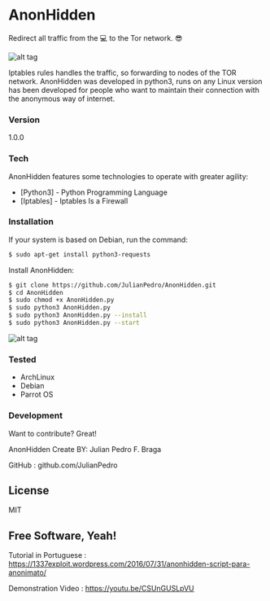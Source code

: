 # AnonHidden

Redirect all traffic from the :computer: to the Tor network. :sunglasses:

![alt tag](https://s31.postimg.org/800shm61n/logo.png)

Iptables rules handles the traffic, so forwarding to nodes of the TOR network.
AnonHidden was developed in python3, runs on any Linux version has been developed for people who want to maintain their connection with the anonymous way of internet.

### Version
1.0.0

### Tech

AnonHidden features some technologies to operate with greater agility:

* [Python3] - Python Programming Language
* [Iptables] - Iptables Is a Firewall

### Installation

If your system is based on Debian, run the command:
```sh
$ sudo apt-get install python3-requests
```
Install AnonHidden:
```sh
$ git clone https://github.com/JulianPedro/AnonHidden.git
$ cd AnonHidden
$ sudo chmod +x AnonHidden.py
$ sudo python3 AnonHidden.py
$ sudo python3 AnonHidden.py --install
$ sudo python3 AnonHidden.py --start
```

![alt tag](https://s32.postimg.org/5hyulz2xx/anon.png)

### Tested

 - ArchLinux
 - Debian
 - Parrot OS

### Development

Want to contribute? Great!

AnonHidden Create BY: Julian Pedro F. Braga

GitHub : github.com/JulianPedro

License
----

MIT


**Free Software, Yeah!**
----
Tutorial in Portuguese : https://1337exploit.wordpress.com/2016/07/31/anonhidden-script-para-anonimato/

Demonstration Video : https://youtu.be/CSUnGUSLpVU

